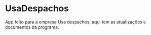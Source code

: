 # UsaDespachos
App feito para a empresa Usa despachos, aqui tem as atualizações e documentos da programa.
